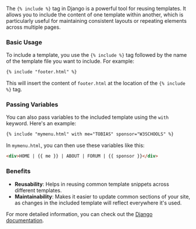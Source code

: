 The `{% include %}` tag in Django is a powerful tool for reusing templates. It allows you to include the content of one template within another, which is particularly useful for maintaining consistent layouts or repeating elements across multiple pages.

### Basic Usage
To include a template, you use the `{% include %}` tag followed by the name of the template file you want to include. For example:

```html
{% include "footer.html" %}
```

This will insert the content of `footer.html` at the location of the `{% include %}` tag.

### Passing Variables
You can also pass variables to the included template using the `with` keyword. Here's an example:

```html
{% include "mymenu.html" with me="TOBIAS" sponsor="W3SCHOOLS" %}
```

In `mymenu.html`, you can then use these variables like this:

```html
<div>HOME | {{ me }} | ABOUT | FORUM | {{ sponsor }}</div>
```

### Benefits
- **Reusability**: Helps in reusing common template snippets across different templates.
- **Maintainability**: Makes it easier to update common sections of your site, as changes in the included template will reflect everywhere it's used.

For more detailed information, you can check out the [Django documentation](https://docs.djangoproject.com/en/5.1/ref/templates/builtins/).
